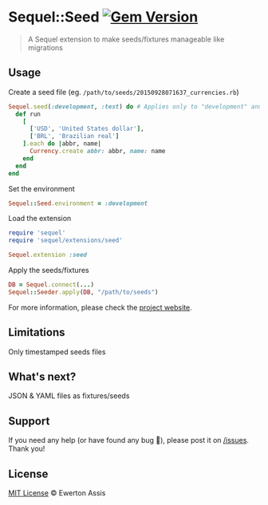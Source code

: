 # Sequel::Seed [![Gem Version](https://badge.fury.io/rb/sequel-seed.svg)](http://badge.fury.io/rb/sequel-seed)

> A Sequel extension to make seeds/fixtures manageable like migrations

## Usage

Create a seed file (eg. `/path/to/seeds/20150928071637_currencies.rb`)

```rb
Sequel.seed(:development, :test) do # Applies only to "development" and "test" environments
  def run
    [
      ['USD', 'United States dollar'],
      ['BRL', 'Brazilian real']
    ].each do |abbr, name|
      Currency.create abbr: abbr, name: name
    end
  end
end
```

Set the environment

```rb
Sequel::Seed.environment = :development
```

Load the extension

```rb
require 'sequel'
require 'sequel/extensions/seed'

Sequel.extension :seed
```

Apply the seeds/fixtures

```rb
DB = Sequel.connect(...)
Sequel::Seeder.apply(DB, "/path/to/seeds")
```

For more information, please check the [project website](//github.com/earaujoassis/sequel-seed/).

## Limitations

Only timestamped seeds files

## What's next?

JSON &amp; YAML files as fixtures/seeds

## Support

If you need any help (or have found any bug &#x1f41e;), please post it on
[/issues](//github.com/earaujoassis/sequel-seed/issues). Thank you!

## License

[MIT License](http://earaujoassis.mit-license.org/) &copy; Ewerton Assis

